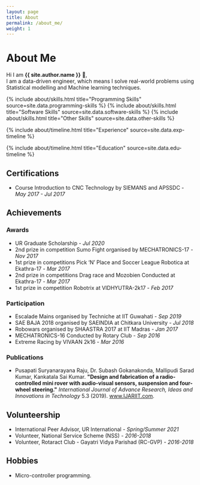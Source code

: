 ```yaml
---
layout: page
title: About
permalink: /about_me/
weight: 1
---
```


# **About Me**

Hi I am **{{ site.author.name }}** :wave:,<br>
I am a data-driven engineer, which means I solve real-world problems using Statistical modelling and Machine learning techniques.

<div class="row">
{% include about/skills.html title="Programming Skills" source=site.data.programming-skills %}
{% include about/skills.html title="Software Skills" source=site.data.software-skills %}
{% include about/skills.html title="Other Skills" source=site.data.other-skills %}
</div>


{% include about/timeline.html title="Experience" source=site.data.exp-timeline %}

{% include about/timeline.html title="Education" source=site.data.edu-timeline %}

## Certifications

* Course Introduction to CNC Technology by SIEMANS and APSSDC - *May 2017 - Jul 2017*

## Achievements

### Awards

* UR Graduate Scholarship - *Jul 2020*
* 2nd prize in competition Sumo Fight organised by MECHATRONICS-17 - *Nov 2017*
* 1st prize in competitions Pick ‘N’ Place and Soccer League Robotica at Ekathra-17 - *Mar 2017*
* 2nd prize in competitions Drag race and Mozobien Conducted at Ekathra-17 - *Mar 2017*
* 1st prize in competition Robotrix at VIDHYUTRA-2k17 - *Feb 2017*

### Participation

* Escalade Mains organised by Techniche at IIT Guwahati - *Sep 2019*
* SAE BAJA 2018 organised by SAEINDIA at Chitkara University - *Jul 2018*
* Robowars organised by SHAASTRA 2017 at IIT Madras - *Jan 2017*
* MECHATRONICS-16 Conducted by Rotary Club - *Sep 2016*
* Extreme Racing by VIVAAN 2k16 - *Mar 2016*

### Publications

* Pusapati Suryanarayana Raju, Dr. Subash Gokanakonda, Mallipudi Sarad Kumar, Kankatala Sai Kumar. **"Design and fabrication of a radio-controlled mini rover with audio-visual sensors, suspension and four-wheel steering."** *International Journal of Advance Research, Ideas and Innovations in Technology* 5.3 (2019). www.IJARIIT.com.

## Volunteership

* International Peer Advisor, UR International - *Spring/Summer 2021*
* Volunteer, National Service Scheme (NSS) - *2016-2018*
* Volunteer, Rotaract Club - Gayatri Vidya Parishad (RC-GVP) - *2016-2018*

## Hobbies

* Micro-controller programming.

